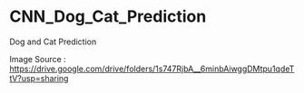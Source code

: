 # CNN_Dog_Cat_Prediction
Dog and Cat Prediction

Image Source : https://drive.google.com/drive/folders/1s747RjbA__6minbAiwggDMtpu1qdeTtV?usp=sharing
